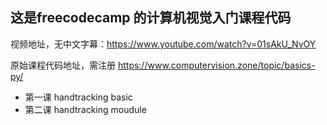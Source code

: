 ## 这是freecodecamp 的计算机视觉入门课程代码

视频地址，无中文字幕：https://www.youtube.com/watch?v=01sAkU_NvOY

原始课程代码地址，需注册 https://www.computervision.zone/topic/basics-py/

- 第一课 handtracking basic
- 第二课 handtracking moudule